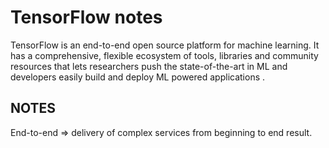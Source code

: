
# TensorFlow notes
TensorFlow is an end-to-end open source platform for machine learning. It has a comprehensive, flexible ecosystem of tools, libraries and community resources that lets researchers push the state-of-the-art in ML and developers easily build and deploy ML powered applications .
## NOTES
End-to-end => delivery of complex services from beginning to end result.

